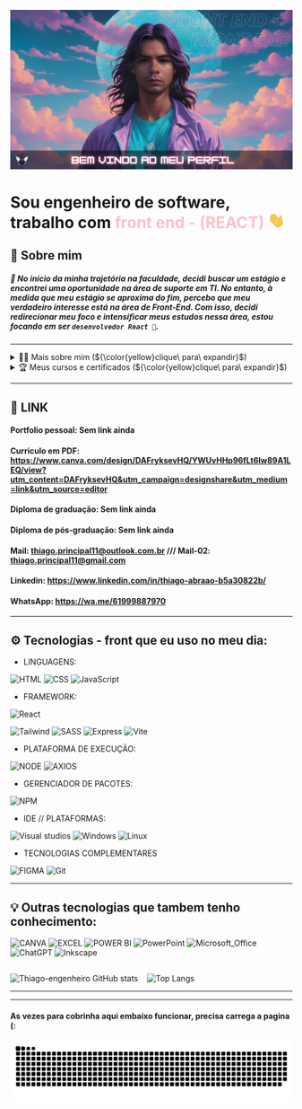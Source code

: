 

![image](https://github.com/Thiago-engenheiro/Thiago-engenheiro/blob/main/Imagens/Blue%20Modern%20Illustrative%20Gaming%20Influencer%20YouTube%20Channel%20Art.png?raw=true)

<h1>Sou engenheiro de software, trabalho com <span style="color: pink;">front end - (REACT)</span>&nbsp;<img src="https://raw.githubusercontent.com/ABSphreak/ABSphreak/master/gifs/Hi.gif" width="30px"></h1>

## 👤 Sobre mim

##### 📝 No início da minha trajetória na faculdade, decidi buscar um estágio e encontrei uma oportunidade na área de suporte em TI. No entanto, à medida que meu estágio se aproxima do fim, percebo que meu verdadeiro interesse está na área de Front-End. Com isso, decidi redirecionar meu foco e intensificar meus estudos nessa área, estou focando em ser  `desenvolvedor React 🚀`.

---

<!-- Dropdown -->
<details>
  <summary>👨‍💻 Mais sobre mim  (${\color{yellow}clique\ para\ expandir}$)</summary>

  - 💬 Prometo que logo terá algum texto legal aqui.

   ---

  - 💼 (2020 --- 2024 ) Fiz dois anos de estagio em infraestutura no CGEE
 
	 <details>
	   <summary> 👀 Mais sobre o cargo  (${\color{yellow}clique\ para\ expandir}$)</summary>
		 
	  <br>
	  
	  	- Minhas atividades realizadas durante o estagio, era o atendimento de demandas via plataforma do GLPI (central de serviço) comparável ao nível de funcionário de infraestrutura de nível 1 e 2
	   
	  	- Aprendizados técnicos durante o estágio:
	   
		    -- configuração de hardwares
		    -- configuração de softwares
		    -- Conhecimento técnico de operação em ambiente Microsoft Windows, Apple,  Linux
		    -- Microsoft Office, OpenOffice
		    -- Navegadores
	            -- Excel
	
	
	</details>

 ---

  - 📚 Faço engenharia de software e estou no 8º semestre (pretendo fazer Pós em Front-End) e atualmente estou estudando principalmente pela plataforma da Alura.

 ---

  - 🧐 Curiosidade: apesar do nariz um pouco grande, eu não sinto cheiro das coisas kkk.

 ---
O que estou escutando nessa exato momento é...

[![spotify-github-profile](https://spotify-github-profile.kittinanx.com/api/view?uid=31uktwvxmbw5kdm54j5z3ldqpcta&cover_image=true&theme=default&show_offline=true&background_color=121212&interchange=true&bar_color_cover=true)](https://spotify-github-profile.kittinanx.com/api/view?uid=31uktwvxmbw5kdm54j5z3ldqpcta&redirect=true)

---

  </details>

<!-- Dropdown -->
<details>
  <summary> 🏆 Meus cursos e certificados  (${\color{yellow}clique\ para\ expandir}$)</summary>

  ---

<details>
	<summary>🌐 front-end (${\color{yellow}clique\ para\ expandir}$)</summary> 
 <br>
 <br>
 

  <details>
            <summary> 🟠 HTML // 🔵 CSS  (${\color{yellow}clique\ para\ expandir}$)</summary>

>
 - Praticando CSS: Grid e Flexbox: https://cursos.alura.com.br/certificate/2b100a07-b0dd-4846-b007-e29d40cf6736?lang=pt_BR
 - HTML e CSS: trabalhando com responsividade e publicação de projetos: https://cursos.alura.com.br/certificate/b6cec22b-fb52-4adf-b5ff-7e4bdd02bfa7?lang=pt_BR
 - HTML e CSS: responsividade com mobile-first: https://cursos.alura.com.br/certificate/58a38997-f681-4e32-a564-fcea74c3cc05?lang=pt_BR
 - HTML e CSS: praticando HTML/CSS: https://cursos.alura.com.br/certificate/fb0878d8-dd61-457d-992e-91fb0fea1418?lang=pt_BR
 - HTML e CSS: Classes, posicionamento e Flexbox: https://cursos.alura.com.br/certificate/14a57e0e-9040-43c9-a770-5cd11c6ebd14?lang=pt_BR
 - HTML e CSS: cabeçalho, footer e variáveis CSS: https://cursos.alura.com.br/certificate/f08f4f25-c548-45cd-b46e-0b156e357059?lang=pt_BR
 - HTML e CSS: ambientes de desenvolvimento, estrutura de arquivos e tags: https://cursos.alura.com.br/certificate/f08f4f25-c548-45cd-b46e-0b156e357059?lang=pt_BR
 - CSS: Flexbox e layouts responsivos: https://cursos.alura.com.br/certificate/775f5945-e037-4b6c-92c0-1848b9270962?lang=pt_BR
 - CSS: construindo layouts com Grid: https://cursos.alura.com.br/certificate/83e4ee14-2a0a-4457-8c5b-c6912109f51f?lang=pt_BR
 - Arquitetura CSS: descomplicando os problemas: https://cursos.alura.com.br/certificate/7ba703c1-2454-4910-a2a7-03d7742c7d95?lang=pt_BR
 - Acessibilidade no HTML: escrevendo códigos semânticos para inclusão: https://cursos.alura.com.br/certificate/3809a31a-229a-4cd8-aa01-71d56a89850c?lang=pt_BR

</details>

<details>
            <summary> 🟡 JavaScript (${\color{yellow}clique\ para\ expandir}$)</summary>

>
- Lógica de programação: praticando com desafios: https://cursos.alura.com.br/certificate/ddc9b6b3-7fc1-445e-8880-0ca71aa886db?lang=pt_BR
- Lógica de programação: mergulhe em programação com JavaScript: https://cursos.alura.com.br/certificate/467df380-c9c0-4b41-b800-4b00fbfc91c8?lang=pt_BR
- Lógica de programação: explore funções e listas: https://cursos.alura.com.br/certificate/21d18082-f521-4f0b-8948-e5514b673515?lang=pt_BR
- JavaScript: validações e reconhecimento de voz: https://cursos.alura.com.br/certificate/eeeb0bfe-37f9-4515-b0d0-4537a0cd7075?lang=pt_BR
- JavaScript: métodos de array: https://cursos.alura.com.br/certificate/7e5dcdea-ee66-44cf-a552-02e95d3fb668?lang=pt_BR
- JavaScript: manipulando elementos no DOM: https://cursos.alura.com.br/certificate/0d4c6e42-da87-4273-8769-820c9dc1b867?lang=pt_BR
- JavaScript: explorando a manipulação de elementos e da localStorage: https://cursos.alura.com.br/certificate/5923da51-139e-48a4-a681-7a1466b6450e?lang=pt_BR
- JavaScript: explorando a linguagem: https://cursos.alura.com.br/certificate/306e0580-7a39-4562-82df-d40640d423ed?lang=pt_BR
- JavaScript: entendendo promises e async/await: https://cursos.alura.com.br/certificate/32b86fdc-028d-45df-9fcc-a60702666e35?lang=pt_BR
- JavaScript: consumindo e tratando dados de uma API: https://cursos.alura.com.br/certificate/c4592abe-c407-43b4-bbf0-630de1f81dc5?lang=pt_BR
- JavaScript: construindo páginas dinâmicas: https://cursos.alura.com.br/certificate/e9e7c2d3-781d-43f6-ab6e-eac3caf05471?lang=pt_BR
- JavaScript para Web: Crie páginas dinâmicas: https://cursos.alura.com.br/certificate/9fbf82dc-a8eb-4aa5-87f8-a888cff326be?lang=pt_BR
- JavaScript: implementando CRUD com requisições HTTP: https://cursos.alura.com.br/certificate/523a7f89-ca14-48fe-99f2-956d87010ef8?lang=pt_BR
- JavaScript: criando requisições: https://cursos.alura.com.br/certificate/fa3baad8-45c1-48e1-9dfa-1273291f4f2d?lang=pt_BR
- JavaScript: evoluindo a sua aplicação com ES6+: https://cursos.alura.com.br/certificate/9672e986-b96e-49b1-8987-193d473a96af?lang=pt_BR
- Node.js e terminal: dominando o ambiente de desenvolvimento front-end: https://cursos.alura.com.br/certificate/59fa489f-39e0-485f-a82b-28f0bc414993?lang=pt_BR

  </details>

  <details>
            <summary> 🔵 TypeScript (${\color{yellow}clique\ para\ expandir}$)</summary>

>
- vazio
  </details>


  


<details>
            <summary> 🔴 React (${\color{yellow}clique\ para\ expandir}$)</summary>

>
- vazio

</details>

<details>
            <summary> 🟢 Banco de dados (${\color{yellow}clique\ para\ expandir}$)</summary>

>
- vazio

</details>


<details>
            <summary> 🟣 frameworks (${\color{yellow}clique\ para\ expandir}$)</summary>
  
>
- Tailwind CSS: estilizando a sua página com classes utilitárias: https://cursos.alura.com.br/certificate/3c630609-260e-45ef-b51c-4bd38bfd569b?lang=pt_BR
- SASS e CSS: estilizando um site: https://cursos.alura.com.br/certificate/3cb387ee-ecbc-473a-9c6f-7fc847c4928b?lang=pt_BR

</details>

</details>

____

<details>
            <summary> ⚪ Outras tecnologias (${\color{yellow}clique\ para\ expandir}$)</summary>
<br>
<br>
            
>
<details>
            <summary>  🅆 WordPress (${\color{yellow}clique\ para\ expandir}$)</summary>

- WordPress: crie sites com Elementor e Figma: https://cursos.alura.com.br/certificate/cfed676f-2469-43c0-a7fa-f04f242b9a35?lang=pt_BR

</details>

<details>
            <summary> 🖥️ UX (${\color{yellow}clique\ para\ expandir}$)</summary>

- UX: entenda a experiência de usuário: https://cursos.alura.com.br/certificate/586c73e5-5493-46bf-b189-455600b5cd88?lang=pt_BR
- UX Design: como construir uma persona: https://cursos.alura.com.br/certificate/ec1381f5-7dd4-4361-bc96-e2290ff22508?lang=pt_BR
- UX Design: elaborando projetos estratégicos: https://cursos.alura.com.br/certificate/335722b7-a712-459c-8737-e07d572933b1?lang=pt_BR
- UX Design: concepção do produto pós-pesquisa: https://cursos.alura.com.br/certificate/24c84f6a-a002-47c4-aafb-4b78f214798a?lang=pt_BR
- UX Design: criando um portfólio em UX: https://cursos.alura.com.br/certificate/208aafdd-e46b-4105-9d52-ccd71c74897a?lang=pt_BR

</details>

<details>
            <summary> 🐍 Python (${\color{yellow}clique\ para\ expandir}$)</summary>

- Curso de Python 3 do básico ao avançado: https://www.udemy.com/certificate/UC-7d87ddba-afe2-4108-a9da-c85543898544/

</details>

<details>
            <summary> 📊 Power BI(${\color{yellow}clique\ para\ expandir}$)</summary>

- Power BI: conhecendo o serviço: https://cursos.alura.com.br/certificate/ec0b76b5-d739-4bb1-a326-ff255cef1da6?lang=pt_BR

</details>

<details>
            <summary> 🔄 Git e GitHub (${\color{yellow}clique\ para\ expandir}$)</summary>

- Git e GitHub: compartilhando e colaborando em projetos: https://cursos.alura.com.br/certificate/70551b6e-885c-4826-92f2-cd8d59cb7898?lang=pt_BR

</details>

<details>
            <summary> 🟩 Excel (${\color{yellow}clique\ para\ expandir}$)</summary>

- Excel: domine o editor de planilhas: https://cursos.alura.com.br/certificate/0771ddcb-099c-4564-bc34-e41afdc9333f?lang=pt_BR
- Funções com Excel: operações matemáticas e filtros: https://cursos.alura.com.br/certificate/879fd03e-c99f-4e4a-a10d-d44d7c2facb2?lang=pt_BR
- Recursos Visuais com Excel: explorando gráficos e formatos: https://cursos.alura.com.br/certificate/51090e33-7fdc-4634-859c-f119220b96d4?lang=pt_BR
- Excel: aprendendo lógica booleana e busca por valores: https://cursos.alura.com.br/certificate/fe125b6b-e046-4cf7-805b-ee2e2e0f26fd?lang=pt_BR
- Excel: utilizando tabelas dinâmicas e gráficos dinâmicos: https://cursos.alura.com.br/certificate/4c6748f5-62f1-4d38-bedf-de5f63d45522?lang=pt_BR

</details>

<details>
            <summary> 🖌️ Canva (${\color{yellow}clique\ para\ expandir}$)</summary>

- Canva: crie designs digitais para redes sociais: https://cursos.alura.com.br/certificate/11ad5169-b13d-4d28-aa31-cdaa9ce7f696?lang=pt_BR
- Canva: criando apresentações comerciais: https://cursos.alura.com.br/certificate/523b24e6-f067-4581-a7d0-9b307c114d5b?lang=pt_BR
- Canva: crie um e-book com apoio da Inteligência Artificial: https://cursos.alura.com.br/certificate/da082124-f2f4-4e93-b987-0aa6cab5c3f9?lang=pt_BR
- Canva: criando vídeos com motion graphics: https://cursos.alura.com.br/certificate/0e5ef558-7248-4fdc-aea9-fd08528a5d45?lang=pt_BR
- Canva: criação de portfólio, currículo e cartão pessoal: https://cursos.alura.com.br/certificate/97b5ea2b-7980-4713-8ec8-bb9fd9ecefd7?lang=pt_BR

</details>

<details>
            <summary> 🎨 Figma (${\color{yellow}clique\ para\ expandir}$)</summary>

- vazio

</details>

<details>
            <summary> 🖍️ Inkscape (${\color{yellow}clique\ para\ expandir}$)</summary>

- vazio

</details>


</details>

--- 

<details>
            <summary> 💯 Melhoria pessoal (${\color{yellow}clique\ para\ expandir}$)</summary>
<br>
<br>


 <details>
            <summary> 🗣️ Comunicação (${\color{yellow}clique\ para\ expandir}$)</summary>

>
- Comunicação: como se expressar bem e ser compreendido: https://cursos.alura.com.br/certificate/f25bb25d-d01f-40cc-ac90-1f934827d8c5?lang=pt_BR
- Oratória: conquiste a atenção do seu público: https://cursos.alura.com.br/certificate/d6e920b3-b53a-4b4f-a25f-2a1675db193d?lang=pt_BR
- Oratória: supere desafios com confiança: https://cursos.alura.com.br/certificate/2f4349b8-5606-403b-85f7-f30c4fc0f588?lang=pt_BR
- Feedback efetivo: utilizando ferramentas para comunicação transformadora: https://cursos.alura.com.br/certificate/32085569-9468-45ad-9a76-23165b27687c?lang=pt_BR
- Comunicação não violenta: consciência para agir: https://cursos.alura.com.br/certificate/e02cfe10-d704-4ec7-82b1-fe714332923f?lang=pt_BR
- Comunicação não violenta parte 2: mantendo a empatia: https://cursos.alura.com.br/certificate/a5712bc2-a9e4-44e0-b92d-fe719de8c14d?lang=pt_BR
- Comunicação assertiva: reduzindo conflitos e frustrações: https://cursos.alura.com.br/certificate/e4026cb1-9025-4134-9d90-e24d43b7b2b4?lang=pt_BR

- Negociação parte 1: práticas essenciais: https://cursos.alura.com.br/certificate/39367777-902f-4e52-96ce-8711e3a57c2e?lang=pt_BR

</details>

<details>
            <summary> 🕒 Agilidade (${\color{yellow}clique\ para\ expandir}$)</summary>
>
	
- vazio

 
</details>

<details>
            <summary> 👑 Liderança (${\color{yellow}clique\ para\ expandir}$)</summary>
>
	
- vazio

 
</details>

<details>
            <summary> 😊 Habilidades e comportamento (${\color{yellow}clique\ para\ expandir}$)</summary>
>
	
- Pontos fortes parte 1: descubra os seus e aprenda a gerenciá-los: https://cursos.alura.com.br/certificate/29801d2a-79d9-4d7e-8731-2358e9053a97?lang=pt_BR

</details>

<details>
            <summary> 📈 Educação financeira (${\color{yellow}clique\ para\ expandir}$)</summary>
>
	
- vazio

 
</details>

</details>

</details>



---
	
## 🔗 LINK 


#### Portfolio pessoal: Sem link ainda 
#### Curriculo em PDF: https://www.canva.com/design/DAFryksevHQ/YWUvHHp96fLt6lw89A1LEQ/view?utm_content=DAFryksevHQ&utm_campaign=designshare&utm_medium=link&utm_source=editor
#### Diploma de graduação: Sem link ainda 
#### Diploma de pós-graduação: Sem link ainda 
#### Mail: thiago.principal11@outlook.com.br  /// Mail-02: thiago.principal11@gmail.com
#### Linkedin: https://www.linkedin.com/in/thiago-abraao-b5a30822b/
#### WhatsApp: https://wa.me/61999887970

---

## ⚙️ Tecnologias - front que eu uso no meu dia:

 - LINGUAGENS:
   
![HTML](https://img.shields.io/badge/HTML5-E34F26?style=for-the-badge&logo=html5&logoColor=white)
![CSS](https://img.shields.io/badge/CSS-239120?&style=for-the-badge&logo=css3&logoColor=white)
![JavaScript](https://img.shields.io/badge/JavaScript-F7DF1E?style=for-the-badge&logo=javascript&logoColor=black)
<!--![Typerscript](https://img.shields.io/badge/TypeScript-007ACC?style=for-the-badge&logo=typescript&logoColor=white) -->

- FRAMEWORK:
  
![React](https://img.shields.io/badge/React-20232A?style=for-the-badge&logo=react&logoColor=61DAFB)
<!--![Bootstrap](https://img.shields.io/badge/Bootstrap-563D7C?style=for-the-badge&logo=bootstrap&logoColor=white![Git])-->
![Tailwind](https://img.shields.io/badge/Tailwind_CSS-38B2AC?style=for-the-badge&logo=tailwind-css&logoColor=white)
![SASS](https://img.shields.io/badge/Sass-CC6699?style=for-the-badge&logo=sass&logoColor=white)
![Express](https://img.shields.io/badge/Express%20js-000000?style=for-the-badge&logo=express&logoColor=white)
![Vite](https://img.shields.io/badge/vite-%23646CFF.svg?style=for-the-badge&logo=vite&logoColor=white)


- PLATAFORMA DE EXECUÇÃO:

![NODE](https://img.shields.io/badge/Node%20js-339933?style=for-the-badge&logo=nodedotjs&logoColor=white)
![AXIOS](https://img.shields.io/badge/axios-671ddf?&style=for-the-badge&logo=axios&logoColor=white)

- GERENCIADOR DE PACOTES:

![NPM](https://img.shields.io/badge/NPM-%23CB3837.svg?style=for-the-badge&logo=npm&logoColor=white)

<!--- BANCO DE DADOS:-->

<!--!![MySQL](https://img.shields.io/badge/MySQL-005C84?style=for-the-badge&logo=mysql&logoColor=white)-->

- IDE // PLATAFORMAS:

![Visual studios](https://img.shields.io/badge/Visual_Studio_Code-0078D4?style=for-the-badge&logo=visual%20studio%20code&logoColor=white)
![Windows](https://img.shields.io/badge/Windows_11-0078d4?style=for-the-badge&logo=windows-11&logoColor=white)
![Linux](https://img.shields.io/badge/Linux-FCC624?style=for-the-badge&logo=linux&logoColor=black)

- TECNOLOGIAS COMPLEMENTARES 

![FIGMA](https://img.shields.io/badge/Figma-F24E1E?style=for-the-badge&logo=figma&logoColor=white)
![Git](https://img.shields.io/badge/GIT-E44C30?style=for-the-badge&logo=git&logoColor=white)

---

## 💡 Outras tecnologias que tambem tenho conhecimento:

![CANVA](https://img.shields.io/badge/Canva-%2300C4CC.svg?&style=for-the-badge&logo=Canva&logoColor=white)
![EXCEL](https://img.shields.io/badge/Microsoft_Excel-217346?style=for-the-badge&logo=microsoft-excel&logoColor=white)
![POWER BI](https://img.shields.io/badge/Power_Bi-F7DF1E?style=for-the-badge&logo=microsoft-excel&logoColor=black)
![PowerPoint](https://img.shields.io/badge/Microsoft_PowerPoint-B7472A?style=for-the-badge&logo=microsoft-powerpoint&logoColor=white)
![Microsoft_Office](https://img.shields.io/badge/Microsoft_Office-D83B01?style=for-the-badge&logo=microsoft-office&logoColor=white)
![ChatGPT](https://img.shields.io/badge/ChatGPT-74aa9c?style=for-the-badge&logo=openai&logoColor=white)
![Inkscape](https://img.shields.io/badge/Inkscape-000000?style=for-the-badge&logo=Inkscape&logoColor=white)


##
![Thiago-engenheiro GitHub stats](https://github-readme-stats.vercel.app/api?username=Thiago-engenheiro&show_icons=true&theme=panda)&nbsp;&nbsp;&nbsp;&nbsp;![Top Langs](https://github-readme-stats.vercel.app/api/top-langs/?username=Thiago-engenheiro&layout=compact&theme=panda)




---
<!-- Dropdown 
## 🖍 PORTFOLIO DOS REPOSITORIO FAVORITOS:

- Ainda não fiz
- Ainda não fiz
- Ainda não fiz
- Ainda não fiz
- Ainda não fiz
-->

---
#### As vezes para cobrinha aqui embaixo funcionar, precisa carrega a pagina (:    
<picture>
  <source
    media="(prefers-color-scheme: dark)"
    srcset="https://raw.githubusercontent.com/platane/snk/output/github-contribution-grid-snake-dark.svg"
  />
  <source
    media="(prefers-color-scheme: light)"
    srcset="https://raw.githubusercontent.com/platane/snk/output/github-contribution-grid-snake.svg"
  />
  <img
    alt="github contribution grid snake animation"
    src="https://raw.githubusercontent.com/platane/snk/output/github-contribution-grid-snake.svg"
  />
</picture>
